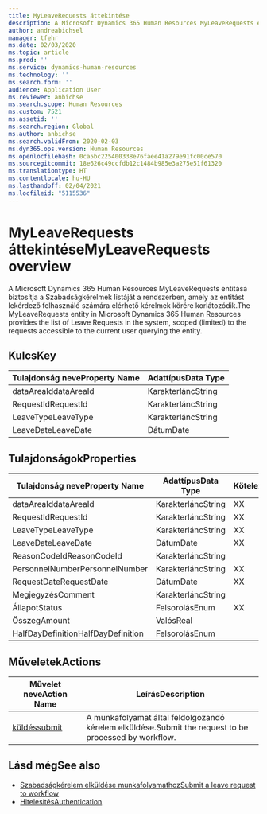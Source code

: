 ```yaml
---
title: MyLeaveRequests áttekintése
description: A Microsoft Dynamics 365 Human Resources MyLeaveRequests entitása biztosítja a Szabadságkérelmek listáját a rendszerben, amely az entitást lekérdező felhasználó számára elérhető kérelmek körére korlátozódik.
author: andreabichsel
manager: tfehr
ms.date: 02/03/2020
ms.topic: article
ms.prod: ''
ms.service: dynamics-human-resources
ms.technology: ''
ms.search.form: ''
audience: Application User
ms.reviewer: anbichse
ms.search.scope: Human Resources
ms.custom: 7521
ms.assetid: ''
ms.search.region: Global
ms.author: anbichse
ms.search.validFrom: 2020-02-03
ms.dyn365.ops.version: Human Resources
ms.openlocfilehash: 0ca5bc225400338e76faee41a279e91fc00ce570
ms.sourcegitcommit: 18e626c49ccfdb12c1484b985e3a275e51f61320
ms.translationtype: HT
ms.contentlocale: hu-HU
ms.lasthandoff: 02/04/2021
ms.locfileid: "5115536"
---
```

# <a name="myleaverequests-overview"></a><span data-ttu-id="fd519-103">MyLeaveRequests áttekintése</span><span class="sxs-lookup"><span data-stu-id="fd519-103">MyLeaveRequests overview</span></span>

<span data-ttu-id="fd519-104">A Microsoft Dynamics 365 Human Resources MyLeaveRequests entitása biztosítja a Szabadságkérelmek listáját a rendszerben, amely az entitást lekérdező felhasználó számára elérhető kérelmek körére korlátozódik.</span><span class="sxs-lookup"><span data-stu-id="fd519-104">The MyLeaveRequests entity in Microsoft Dynamics 365 Human Resources provides the list of Leave Requests in the system, scoped (limited) to the requests accessible to the current user querying the entity.</span></span>

## <a name="key"></a><span data-ttu-id="fd519-105">Kulcs</span><span class="sxs-lookup"><span data-stu-id="fd519-105">Key</span></span>

  | <span data-ttu-id="fd519-106">Tulajdonság neve</span><span class="sxs-lookup"><span data-stu-id="fd519-106">Property Name</span></span> | <span data-ttu-id="fd519-107">Adattípus</span><span class="sxs-lookup"><span data-stu-id="fd519-107">Data Type</span></span> |
  |---------------|-----------|
  | <span data-ttu-id="fd519-108">dataAreaId</span><span class="sxs-lookup"><span data-stu-id="fd519-108">dataAreaId</span></span>    | <span data-ttu-id="fd519-109">Karakterlánc</span><span class="sxs-lookup"><span data-stu-id="fd519-109">String</span></span>    |
  | <span data-ttu-id="fd519-110">RequestId</span><span class="sxs-lookup"><span data-stu-id="fd519-110">RequestId</span></span>     | <span data-ttu-id="fd519-111">Karakterlánc</span><span class="sxs-lookup"><span data-stu-id="fd519-111">String</span></span>    |
  | <span data-ttu-id="fd519-112">LeaveType</span><span class="sxs-lookup"><span data-stu-id="fd519-112">LeaveType</span></span>     | <span data-ttu-id="fd519-113">Karakterlánc</span><span class="sxs-lookup"><span data-stu-id="fd519-113">String</span></span>    |
  | <span data-ttu-id="fd519-114">LeaveDate</span><span class="sxs-lookup"><span data-stu-id="fd519-114">LeaveDate</span></span>     | <span data-ttu-id="fd519-115">Dátum</span><span class="sxs-lookup"><span data-stu-id="fd519-115">Date</span></span>      |
  
## <a name="properties"></a><span data-ttu-id="fd519-116">Tulajdonságok</span><span class="sxs-lookup"><span data-stu-id="fd519-116">Properties</span></span>

  | <span data-ttu-id="fd519-117">Tulajdonság neve</span><span class="sxs-lookup"><span data-stu-id="fd519-117">Property Name</span></span>     | <span data-ttu-id="fd519-118">Adattípus</span><span class="sxs-lookup"><span data-stu-id="fd519-118">Data Type</span></span> | <span data-ttu-id="fd519-119">Kötelező</span><span class="sxs-lookup"><span data-stu-id="fd519-119">Required</span></span> |
  |-------------------|-----------|----------|
  | <span data-ttu-id="fd519-120">dataAreaId</span><span class="sxs-lookup"><span data-stu-id="fd519-120">dataAreaId</span></span>        | <span data-ttu-id="fd519-121">Karakterlánc</span><span class="sxs-lookup"><span data-stu-id="fd519-121">String</span></span>    | <span data-ttu-id="fd519-122">X</span><span class="sxs-lookup"><span data-stu-id="fd519-122">X</span></span>        |
  | <span data-ttu-id="fd519-123">RequestId</span><span class="sxs-lookup"><span data-stu-id="fd519-123">RequestId</span></span>         | <span data-ttu-id="fd519-124">Karakterlánc</span><span class="sxs-lookup"><span data-stu-id="fd519-124">String</span></span>    | <span data-ttu-id="fd519-125">X</span><span class="sxs-lookup"><span data-stu-id="fd519-125">X</span></span>        |
  | <span data-ttu-id="fd519-126">LeaveType</span><span class="sxs-lookup"><span data-stu-id="fd519-126">LeaveType</span></span>         | <span data-ttu-id="fd519-127">Karakterlánc</span><span class="sxs-lookup"><span data-stu-id="fd519-127">String</span></span>    | <span data-ttu-id="fd519-128">X</span><span class="sxs-lookup"><span data-stu-id="fd519-128">X</span></span>        |
  | <span data-ttu-id="fd519-129">LeaveDate</span><span class="sxs-lookup"><span data-stu-id="fd519-129">LeaveDate</span></span>         | <span data-ttu-id="fd519-130">Dátum</span><span class="sxs-lookup"><span data-stu-id="fd519-130">Date</span></span>      | <span data-ttu-id="fd519-131">X</span><span class="sxs-lookup"><span data-stu-id="fd519-131">X</span></span>        |
  | <span data-ttu-id="fd519-132">ReasonCodeId</span><span class="sxs-lookup"><span data-stu-id="fd519-132">ReasonCodeId</span></span>      | <span data-ttu-id="fd519-133">Karakterlánc</span><span class="sxs-lookup"><span data-stu-id="fd519-133">String</span></span>    |          |
  | <span data-ttu-id="fd519-134">PersonnelNumber</span><span class="sxs-lookup"><span data-stu-id="fd519-134">PersonnelNumber</span></span>   | <span data-ttu-id="fd519-135">Karakterlánc</span><span class="sxs-lookup"><span data-stu-id="fd519-135">String</span></span>    | <span data-ttu-id="fd519-136">X</span><span class="sxs-lookup"><span data-stu-id="fd519-136">X</span></span>        |
  | <span data-ttu-id="fd519-137">RequestDate</span><span class="sxs-lookup"><span data-stu-id="fd519-137">RequestDate</span></span>       | <span data-ttu-id="fd519-138">Dátum</span><span class="sxs-lookup"><span data-stu-id="fd519-138">Date</span></span>      | <span data-ttu-id="fd519-139">X</span><span class="sxs-lookup"><span data-stu-id="fd519-139">X</span></span>        |
  | <span data-ttu-id="fd519-140">Megjegyzés</span><span class="sxs-lookup"><span data-stu-id="fd519-140">Comment</span></span>           | <span data-ttu-id="fd519-141">Karakterlánc</span><span class="sxs-lookup"><span data-stu-id="fd519-141">String</span></span>    |          |
  | <span data-ttu-id="fd519-142">Állapot</span><span class="sxs-lookup"><span data-stu-id="fd519-142">Status</span></span>            | <span data-ttu-id="fd519-143">Felsorolás</span><span class="sxs-lookup"><span data-stu-id="fd519-143">Enum</span></span>      | <span data-ttu-id="fd519-144">X</span><span class="sxs-lookup"><span data-stu-id="fd519-144">X</span></span>        |
  | <span data-ttu-id="fd519-145">Összeg</span><span class="sxs-lookup"><span data-stu-id="fd519-145">Amount</span></span>            | <span data-ttu-id="fd519-146">Valós</span><span class="sxs-lookup"><span data-stu-id="fd519-146">Real</span></span>      |          |
  | <span data-ttu-id="fd519-147">HalfDayDefinition</span><span class="sxs-lookup"><span data-stu-id="fd519-147">HalfDayDefinition</span></span> | <span data-ttu-id="fd519-148">Felsorolás</span><span class="sxs-lookup"><span data-stu-id="fd519-148">Enum</span></span>      |          |

## <a name="actions"></a><span data-ttu-id="fd519-149">Műveletek</span><span class="sxs-lookup"><span data-stu-id="fd519-149">Actions</span></span>

 | <span data-ttu-id="fd519-150">Művelet neve</span><span class="sxs-lookup"><span data-stu-id="fd519-150">Action Name</span></span>                               | <span data-ttu-id="fd519-151">Leírás</span><span class="sxs-lookup"><span data-stu-id="fd519-151">Description</span></span>                                     |
 |-------------------------------------------|-------------------------------------------------|
 | [<span data-ttu-id="fd519-152">küldés</span><span class="sxs-lookup"><span data-stu-id="fd519-152">submit</span></span>](hr-developer-api-myleaverequests-submit.md)   | <span data-ttu-id="fd519-153">A munkafolyamat által feldolgozandó kérelem elküldése.</span><span class="sxs-lookup"><span data-stu-id="fd519-153">Submit the request to be processed by workflow.</span></span> |

## <a name="see-also"></a><span data-ttu-id="fd519-154">Lásd még</span><span class="sxs-lookup"><span data-stu-id="fd519-154">See also</span></span>

- [<span data-ttu-id="fd519-155">Szabadságkérelem elküldése munkafolyamathoz</span><span class="sxs-lookup"><span data-stu-id="fd519-155">Submit a leave request to workflow</span></span>](hr-developer-api-myleaverequests-submit.md)
- [<span data-ttu-id="fd519-156">Hitelesítés</span><span class="sxs-lookup"><span data-stu-id="fd519-156">Authentication</span></span>](hr-developer-api-authentication.md)